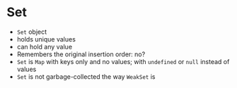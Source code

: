 # Set

- `Set` object
- holds unique values
- can hold any value
- Remembers the original insertion order: no?
- `Set` is `Map` with keys only and no values; with `undefined` or `null` instead of values
- `Set` is not garbage-collected the way `WeakSet` is
